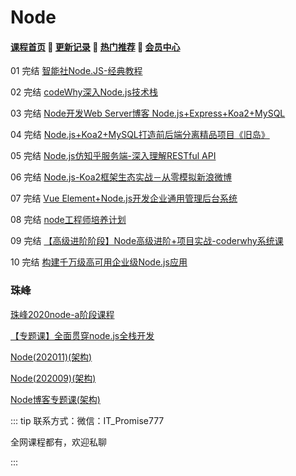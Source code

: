 # Node

#### [**课程首页**](../../README.md) 💖 [**更新记录**](./gxjl-2023.md) 💖 [**热门推荐**](./rmtj.md) 💖 [**会员中心**](./vip.md)

01 完结 [智能社Node.JS-经典教程](https://ke.qq.com/course/package/16855)

02 完结 [codeWhy深入Node.js技术栈](https://ke.qq.com/course/3025600)

03 完结 [Node开发Web Server博客 Node.js+Express+Koa2+MySQL](https://coding.imooc.com/class/320.html)

04 完结 [Node.js+Koa2+MySQL打造前后端分离精品项目《旧岛》](https://coding.imooc.com/class/342.html)

05 完结 [Node.js仿知乎服务端-深入理解RESTful API](https://coding.imooc.com/class/354.html)

06 完结 [Node.js-Koa2框架生态实战－从零模拟新浪微博](https://coding.imooc.com/class/388.html)

07 完结 [Vue Element+Node.js开发企业通用管理后台系统](https://coding.imooc.com/class/401.html)

08 完结 [node工程师培养计划](https://coding.imooc.com/class/ds/584)

09 完结 [【高级进阶阶段】Node高级进阶+项目实战-coderwhy系统课](https://ke.qq.com/course/5597475#term_id=105792876)

10 完结  [构建千万级高可用企业级Node.js应用](https://coding.imooc.com/class/569.html)

### 珠峰

[珠峰2020node-a阶段课程](http://www.javascriptpeixun.cn/course/2176)

[【专题课】全面贯穿node.js全栈开发](http://www.javascriptpeixun.cn/goods/show/185)

[Node(202011)(架构)](http://www.javascriptpeixun.cn/goods/show/444)

[Node(202009)(架构)](http://www.javascriptpeixun.cn/goods/show/198)

[Node博客专题课(架构)](http://www.javascriptpeixun.cn/goods/show/62)



::: tip
联系方式：微信：IT_Promise777

全网课程都有，欢迎私聊

:::